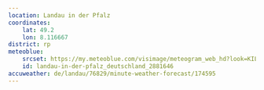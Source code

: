 ```yaml
---
location: Landau in der Pfalz
coordinates:
    lat: 49.2
    lon: 8.116667
district: rp
meteoblue:
    srcset: https://my.meteoblue.com/visimage/meteogram_web_hd?look=KILOMETER_PER_HOUR%2CCELSIUS%2CMILLIMETER&apikey=5838a18e295d&temperature=C&windspeed=kmh&precipitationamount=mm&winddirection=3char&city=Landau+in+der+Pfalz&iso2=de&lat=49.198399&lon=8.116920&asl=144&tz=Europe%2FBerlin&lang=de&sig=0b60c1de828eabe40de97b318fff42e5
    id: landau-in-der-pfalz_deutschland_2881646
accuweather: de/landau/76829/minute-weather-forecast/174595
---
```

